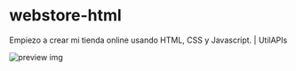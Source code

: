 # webstore-html
Empiezo a crear mi tienda online usando HTML, CSS y Javascript. | UtilAPIs

![preview img](/)
